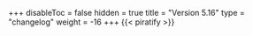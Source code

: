 +++
disableToc = false
hidden = true
title = "Version 5.16"
type = "changelog"
weight = -16
+++
{{< piratify >}}

